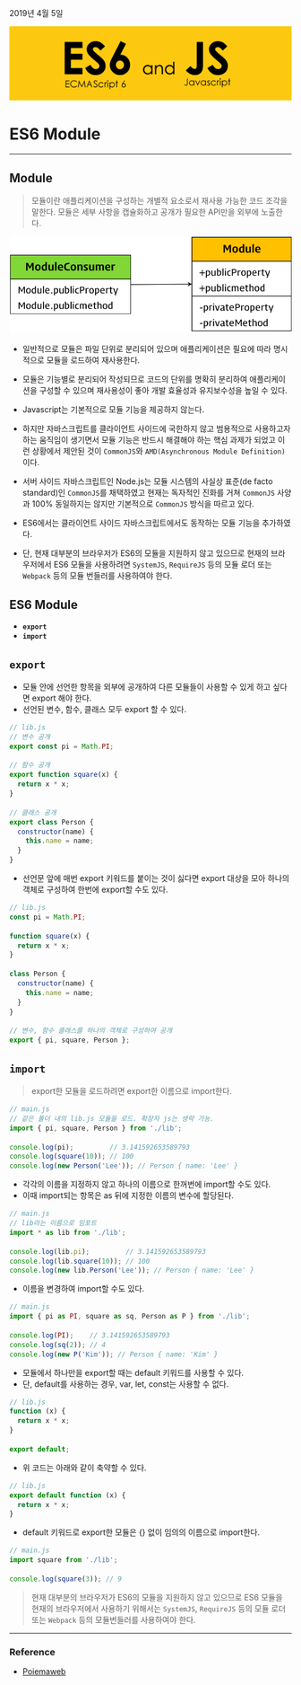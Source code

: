 2019년 4월 5일

![nodejs-logo](img/es6-logo.png)

# ES6 Module
___
## Module
> 모듈이란 애플리케이션을 구성하는 개별적 요소로서 재사용 가능한 코드 조각을 말한다. 모듈은 세부 사항을 캡슐화하고 공개가 필요한 API만을 외부에 노출한다.

![nodejs-logo](img/module-pattern.png)

- 일반적으로 모듈은 파일 단위로 분리되어 있으며 애플리케이션은 필요에 따라 명시적으로 모듈을 로드하여 재사용한다.

- 모듈은 기능별로 분리되어 작성되므로 코드의 단위를 명확히 분리하여 애플리케이션을 구성할 수 있으며 재사용성이 좋아 개발 효율성과 유지보수성을 높일 수 있다.

- Javascript는 기본적으로 모듈 기능을 제공하지 않는다.
- 하지만 자바스크립트를 클라이언트 사이드에 국한하지 않고 범용적으로 사용하고자 하는 움직임이 생기면서 모듈 기능은 반드시 해결해야 하는 핵심 과제가 되었고 이런 상황에서 제안된 것이 `CommonJS`와 `AMD(Asynchronous Module Definition)`이다.

- 서버 사이드 자바스크립트인 Node.js는 모듈 시스템의 사실상 표준(de facto standard)인 `CommonJS`를 채택하였고 현재는 독자적인 진화를 거쳐 `CommonJS` 사양과 100% 동일하지는 않지만 기본적으로 `CommonJS` 방식을 따르고 있다.

- ES6에서는 클라이언트 사이드 자바스크립트에서도 동작하는 모듈 기능을 추가하였다. 

- 단, 현재 대부분의 브라우저가 ES6의 모듈을 지원하지 않고 있으므로 현재의 브라우저에서 ES6 모듈을 사용하려면 `SystemJS`, `RequireJS` 등의 모듈 로더 또는 `Webpack` 등의 모듈 번들러를 사용하여야 한다.

## ES6 Module
- **`export`**
- **`import`**

## `export`

- 모듈 안에 선언한 항목을 외부에 공개하여 다른 모듈들이 사용할 수 있게 하고 싶다면 export 해야 한다. 
- 선언된 변수, 함수, 클래스 모두 export 할 수 있다. 

```javascript
// lib.js
// 변수 공개
export const pi = Math.PI;

// 함수 공개
export function square(x) {
  return x * x;
}

// 클래스 공개
export class Person {
  constructor(name) {
    this.name = name;
  }
}
``` 

- 선언문 앞에 매번 export 키워드를 붙이는 것이 싫다면 export 대상을 모아 하나의 객체로 구성하여 한번에 export할 수도 있다.

```javascript
// lib.js
const pi = Math.PI;

function square(x) {
  return x * x;
}

class Person {
  constructor(name) {
    this.name = name;
  }
}

// 변수, 함수 클래스를 하나의 객체로 구성하여 공개
export { pi, square, Person };
```

## `import`
> export한 모듈을 로드하려면 export한 이름으로 import한다.
  
```javascript
// main.js
// 같은 폴더 내의 lib.js 모듈을 로드. 확장자 js는 생략 가능.
import { pi, square, Person } from './lib';

console.log(pi);         // 3.141592653589793
console.log(square(10)); // 100
console.log(new Person('Lee')); // Person { name: 'Lee' }
```

- 각각의 이름을 지정하지 않고 하나의 이름으로 한꺼번에 import할 수도 있다. 
- 이때 import되는 항목은 as 뒤에 지정한 이름의 변수에 할당된다.

```javascript
// main.js
// lib라는 이름으로 임포트
import * as lib from './lib';

console.log(lib.pi);         // 3.141592653589793
console.log(lib.square(10)); // 100
console.log(new lib.Person('Lee')); // Person { name: 'Lee' }
```

- 이름을 변경하여 import할 수도 있다.

```javascript
// main.js
import { pi as PI, square as sq, Person as P } from './lib';

console.log(PI);    // 3.141592653589793
console.log(sq(2)); // 4
console.log(new P('Kim')); // Person { name: 'Kim' }
```

- 모듈에서 하나만을 export할 때는 default 키워드를 사용할 수 있다. 
- 단, default를 사용하는 경우, var, let, const는 사용할 수 없다.
  
```javascript
// lib.js
function (x) {
  return x * x;
}

export default;
```

- 위 코드는 아래와 같이 축약할 수 있다.

```javascript
// lib.js
export default function (x) {
  return x * x;
}
```

- default 키워드로 export한 모듈은 {} 없이 임의의 이름으로 import한다.

```javascript
// main.js
import square from './lib';

console.log(square(3)); // 9
```

> 현재 대부분의 브라우저가 ES6의 모듈을 지원하지 않고 있으므로 ES6 모듈을 현재의 브라우저에서 사용하기 위해서는 `SystemJS`, `RequireJS` 등의 모듈 로더 또는 `Webpack` 등의 모듈번들러를 사용하여야 한다.
____

### Reference

- [Poiemaweb](https://poiemaweb.com/es6-module)








